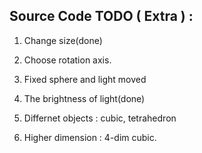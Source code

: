 ## Source Code TODO ( Extra ) :

1. Change size(done)

2. Choose rotation axis.

3. Fixed sphere and light moved

4. The brightness of light(done)

5. Differnet objects : cubic, tetrahedron

6. Higher dimension : 4-dim cubic.

   

